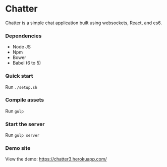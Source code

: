 # Chatter

Chatter is a simple chat application built using websockets, React, and es6.

### Dependencies

* Node JS
* Npm
* Bower
* Babel (6 to 5)

### Quick start

Run `./setup.sh`

### Compile assets

Run `gulp`

### Start the server

Run `gulp server`

### Demo site

View the demo: https://chatter3.herokuapp.com/